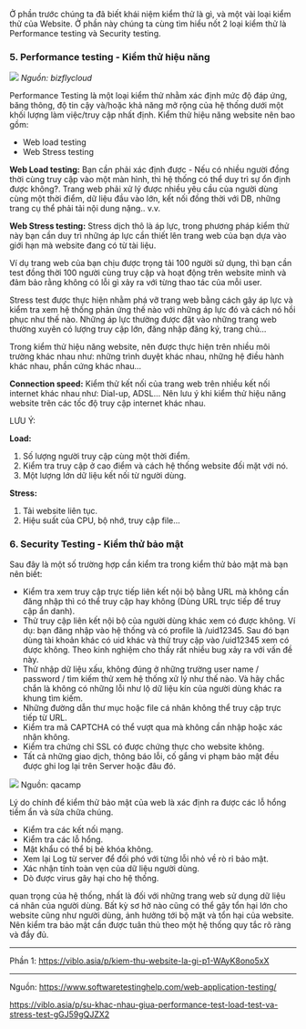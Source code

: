 Ở phần trước chúng ta đã biết khái niệm kiểm thử là gì, và một vài loại kiểm thử của Website. Ở phần này chúng ta cùng tìm hiểu nốt 2 loại kiểm thử là Performance testing và Security testing.

### 5. Performance testing - Kiểm thử hiệu năng

![](https://images.viblo.asia/849145ae-a0f4-4f0b-92c4-9d861ac4c4e5.jpg)
*Nguồn: bizflycloud*

Performance Testing là một loại kiểm thử nhằm xác định mức độ đáp ứng, băng thông, độ tin cậy và/hoặc khả năng mở rộng của hệ thống dưới một khối lượng làm việc/truy cập nhất định. Kiểm thử hiệu năng website nên bao gồm:
* Web load testing
* Web Stress testing


**Web Load testing:** Bạn cần phải xác định được - Nếu có nhiều người đồng thời cùng truy cập vào một màn hình, thì hệ thống có thể duy trì sự ổn định được không?. Trang web phải xử lý  được nhiều yêu cầu của người dùng cùng một thời điểm, dữ liệu đầu vào lớn, kết nối đồng thời với DB, những trang cụ thể phải tải nội dung nặng.. v.v.

**Web Stress testing:** Stress dịch thô là áp lực, trong phương pháp kiểm thử này bạn cần duy trì những áp lực cần thiết lên trang web của bạn dựa vào giới hạn mà website đang có từ tài liệu. 

Ví dụ trang web của bạn chịu được trọng tải 100 người sử dụng, thì bạn cần test đồng thời 100 người cùng truy cập và hoạt động trên website mình và đảm bảo rằng không có lỗi gì xảy ra với từng thao tác của mỗi user.

Stress test được thực hiện nhằm phá vỡ trang web bằng cách gây áp lực và kiểm tra xem hệ thống phản ứng thế nào với những áp lực đó và cách nó hồi phục như thế nào. Những áp lực thường được đặt vào những trang web thường xuyên có lượng truy cập lớn, đăng nhập đăng ký, trang chủ... 

Trong kiểm thử hiệu năng website, nên được thực hiện trên nhiều môi trường khác nhau như: những trình duyệt khác nhau, những hệ điều hành khác nhau, phần cứng khác nhau... 

**Connection speed:** Kiểm thử kết nối của trang web trên nhiều kết nối internet khác nhau như: Dial-up, ADSL... Nên lưu ý khi kiểm thử hiệu năng website trên các tốc độ truy cập internet khác nhau.


LƯU Ý:

**Load:** 
1. Số lượng người truy cập cùng một thời điểm.
2. Kiểm tra truy cập ở cao điểm và cách hệ thống website đối mặt với nó.
3. Một lượng lớn dữ liệu kết nối từ người dùng.

**Stress:**
1. Tải website liên tục.
2. Hiệu suất của CPU, bộ nhớ, truy cập file...



### 6. Security Testing - Kiểm thử bảo mật

Sau đây là một số trường hợp cần kiểm tra trong kiểm thử bảo mật mà bạn nên biết:

* Kiểm tra xem truy cập trực tiếp liên kết nội bộ bằng URL mà không cần đăng nhập thì có thể truy cập hay không (Dùng URL trực tiếp để truy cập ẩn danh).
* Thử truy cập liên kết nội bộ của người dùng khác xem có được không. Ví dụ: bạn đăng nhập vào hệ thống và có profile là /uid12345. Sau đó bạn dùng tài khoản khác có uid khác và thử truy cập vào /uid12345 xem có được không. Theo kinh nghiệm cho thấy rất nhiều bug xảy ra với vấn đề này.
* Thử nhập dữ liệu xấu, không đúng ở những trường user name / password / tìm kiếm thử xem hệ thống xử lý như thế nào. Và hãy chắc chắn là không có những lỗi như lộ dữ liệu kín của người dùng khác ra khung tìm kiếm.
* Những đường dẫn thư mục hoặc file cá nhân không thể truy cập trực tiếp từ URL.
* Kiểm tra mã CAPTCHA có thể vượt qua mà không cần nhập hoặc xác nhận không.
* Kiểm tra chứng chỉ SSL có được chứng thực cho website không.
* Tất cả những giao dịch, thông báo lỗi, cố gắng vi phạm bảo mật đều được ghi log lại trên Server hoặc đâu đó.

![](https://images.viblo.asia/dbfb6038-554d-40d3-a80e-a0aeaade488f.png)
Nguồn: qacamp

Lý do chính để kiểm thử bảo mật của web là xác định ra được các lỗ hổng tiềm ẩn và sửa chữa chúng. 
* Kiểm tra các kết nối mạng.
* Kiểm tra các lỗ hổng.
* Mật khẩu có thể bị bẻ khóa không.
* Xem lại Log từ server để đối phó với từng lỗi nhỏ về rò rỉ bảo mật.
* Xác nhận tính toàn vẹn của dữ liệu người dùng.
* Dò được virus gây hại cho hệ thống.


quan trọng của hệ thống, nhất là đối với những trang web sử dụng dữ liệu cá nhân của người dùng. Bất kỳ sơ hở nào cũng có thể gây tổn hại lớn cho website cũng như người dùng, ảnh hưởng tới bộ mặt và tổn hại của website. Nên kiểm tra bảo mật cần được tuân thủ theo một hệ thống quy tắc rõ ràng và đầy đủ.

---

Phần 1: https://viblo.asia/p/kiem-thu-website-la-gi-p1-WAyK8ono5xX

---

Nguồn: https://www.softwaretestinghelp.com/web-application-testing/

https://viblo.asia/p/su-khac-nhau-giua-performance-test-load-test-va-stress-test-gGJ59gQJZX2